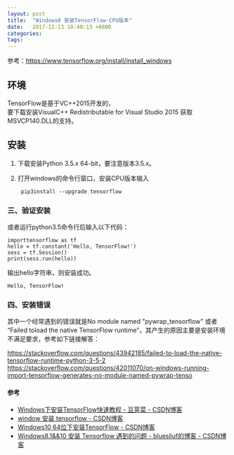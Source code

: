 ```yaml
---
layout: post
title:  "Windows8 安装TensorFlow-CPU版本"
date:   2017-12-13 18:40:13 +0800
categories:  
tags: 
---
```




参考：https://www.tensorflow.org/install/install_windows
 
## 环境 ##
 
TensorFlow是基于VC++2015开发的，  
要下载安装VisualC++ Redistributable for Visual Studio 2015  获取MSVCP140.DLL的支持。 
 
## 安装 ##
  
1. 下载安装Python 3.5.x 64-bit，要注意版本3.5.x。
2. 打开windows的命令行窗口，安装CPU版本输入

		pip3install --upgrade tensorflow

 
### 三、验证安装 ###

或者运行python3.5命令行后输入以下代码：

	importtensorflow as tf
	hello = tf.constant('Hello, TensorFlow!')
	sess = tf.Session()
	print(sess.run(hello))

输出hello字符串，则安装成功。

	Hello, TensorFlow!
 
### 四、安装错误 ###

其中一个经常遇到的错误就是No module named "pywrap_tensorflow" 或者 “Failed toload the native TensorFlow runtime”，其产生的原因主要是安装环境不满足要求，参考如下链接解答：  

https://stackoverflow.com/questions/43942185/failed-to-load-the-native-tensorflow-runtime-python-3-5-2
https://stackoverflow.com/questions/42011070/on-windows-running-import-tensorflow-generates-no-module-named-pywrap-tenso

#### 参考 ####


* [Windows下安装TensorFlow快速教程 - 豆芽菜 - CSDN博客](http://blog.csdn.net/dou3516/article/details/77836459)
* [window 安装 tensorflow - CSDN博客](http://blog.csdn.net/hai4321/article/details/78438981)
* [Windows10 64位下安装TensorFlow - CSDN博客](http://blog.csdn.net/zhunianguo/article/details/53536425)
* [Windows8.1&&10 安装 Tensorflow 遇到的问题 - bluesliuf的博客 - CSDN博客](http://blog.csdn.net/bluesliuf/article/details/78004578)